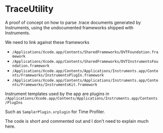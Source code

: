# TraceUtility

A proof of concept on how to parse .trace documents generated by Instruments, using the undocumented frameworks shipped with Instruments.

We need to link against these frameworks

* `/Applications/Xcode.app/Contents/SharedFrameworks/DVTFoundation.framework`
* `/Applications/Xcode.app/Contents/SharedFrameworks/DVTInstrumentsFoundation.framework`
* `/Applications/Xcode.app/Contents/Applications/Instruments.app/Contents/Frameworks/InstrumentsPlugIn.framework`
* `/Applications/Xcode.app/Contents/Applications/Instruments.app/Contents/Frameworks/InstrumentsKit.framework`

Instrument templates used by the app are plugins in `/Applications/Xcode.app/Contents/Applications/Instruments.app/Contents/PlugIns`

Such as `SamplerPlugin.xrplugin` for Time Profiler.

The code is short and commented out and I don't need to explain much here.
